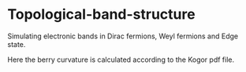# Topological-band-structure
  Simulating electronic bands in Dirac fermions, Weyl fermions and Edge state.

  Here the berry curvature is calculated according to the Kogor pdf file.
